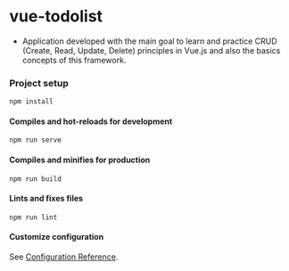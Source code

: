 # vue-todolist

- Application developed with the main goal to learn and practice CRUD (Create, Read, Update, Delete) principles in Vue.js and also the basics concepts of this framework.

### Project setup

```
npm install
```

#### Compiles and hot-reloads for development

```
npm run serve
```

#### Compiles and minifies for production

```
npm run build
```

#### Lints and fixes files

```
npm run lint
```

#### Customize configuration

See [Configuration Reference](https://cli.vuejs.org/config/).
